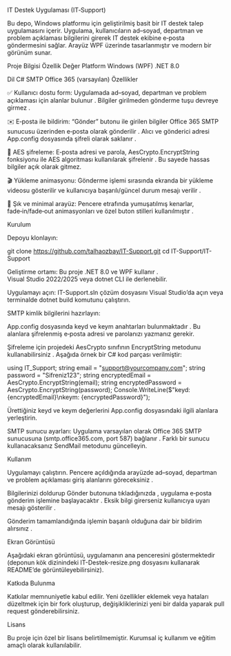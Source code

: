 IT Destek Uygulaması (IT‑Support)
<!-- Proje rozetleri -->








Bu depo, Windows platformu için geliştirilmiş basit bir IT destek talep uygulamasını içerir. Uygulama, kullanıcıların ad–soyad, departman ve problem açıklaması bilgilerini girerek IT destek ekibine e‑posta göndermesini sağlar. Arayüz WPF üzerinde tasarlanmıştır ve modern bir görünüm sunar.

Proje Bilgisi
Özellik	Değer
Platform	Windows (WPF)
.NET	8.0

Dil	C#
SMTP	Office 365 (varsayılan)
Özellikler

✅ Kullanıcı dostu form: Uygulamada ad–soyad, departman ve problem açıklaması için alanlar bulunur
. Bilgiler girilmeden gönderme tuşu devreye girmez
.

✉️ E‑posta ile bildirim: “Gönder” butonu ile girilen bilgiler Office 365 SMTP sunucusu üzerinden e‑posta olarak gönderilir
. Alıcı ve gönderici adresi App.config dosyasında şifreli olarak saklanır
.

🔐 AES şifreleme: E‑posta adresi ve parola, AesCrypto.EncryptString fonksiyonu ile AES algoritması kullanılarak şifrelenir
. Bu sayede hassas bilgiler açık olarak gitmez.

🎬 Yükleme animasyonu: Gönderme işlemi sırasında ekranda bir yükleme videosu gösterilir ve kullanıcıya başarılı/güncel durum mesajı verilir
.

🎨 Şık ve minimal arayüz: Pencere etrafında yumuşatılmış kenarlar, fade‑in/fade‑out animasyonları ve özel buton stilleri kullanılmıştır
.

Kurulum

Depoyu klonlayın:

git clone https://github.com/talhaozbay/IT-Support.git
cd IT-Support/IT-Support


Geliştirme ortamı: Bu proje .NET 8.0 ve WPF kullanır
. Visual Studio 2022/2025 veya dotnet CLI ile derlenebilir.

Uygulamayı açın: IT-Support.sln çözüm dosyasını Visual Studio’da açın veya terminalde dotnet build komutunu çalıştırın.

SMTP kimlik bilgilerini hazırlayın:

App.config dosyasında keyd ve keym anahtarları bulunmaktadır
. Bu alanlara şifrelenmiş e‑posta adresi ve parolanızı yazmanız gerekir.

Şifreleme için projedeki AesCrypto sınıfının EncryptString metodunu kullanabilirsiniz
. Aşağıda örnek bir C# kod parçası verilmiştir:

using IT_Support;
string email = "support@yourcompany.com";
string password = "Sifreniz123";
string encryptedEmail = AesCrypto.EncryptString(email);
string encryptedPassword = AesCrypto.EncryptString(password);
Console.WriteLine($"keyd: {encryptedEmail}\nkeym: {encryptedPassword}");


Ürettiğiniz keyd ve keym değerlerini App.config dosyasındaki ilgili alanlara yerleştirin.

SMTP sunucu ayarları: Uygulama varsayılan olarak Office 365 SMTP sunucusuna (smtp.office365.com, port 587) bağlanır
. Farklı bir sunucu kullanacaksanız SendMail metodunu güncelleyin.

Kullanım

Uygulamayı çalıştırın. Pencere açıldığında arayüzde ad–soyad, departman ve problem açıklaması giriş alanlarını göreceksiniz
.

Bilgilerinizi doldurup Gönder butonuna tıkladığınızda
, uygulama e‑posta gönderim işlemine başlayacaktır
. Eksik bilgi girerseniz kullanıcıya uyarı mesajı gösterilir
.

Gönderim tamamlandığında işlemin başarılı olduğuna dair bir bildirim alırsınız
.

Ekran Görüntüsü

Aşağıdaki ekran görüntüsü, uygulamanın ana penceresini göstermektedir (deponun kök dizinindeki IT-Destek-resize.png dosyasını kullanarak README’de görüntüleyebilirsiniz).

Katkıda Bulunma

Katkılar memnuniyetle kabul edilir. Yeni özellikler eklemek veya hataları düzeltmek için bir fork oluşturup, değişikliklerinizi yeni bir dalda yaparak pull request gönderebilirsiniz.

Lisans

Bu proje için özel bir lisans belirtilmemiştir. Kurumsal iç kullanım ve eğitim amaçlı olarak kullanılabilir.
